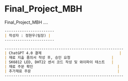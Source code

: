 # Final_Project_MBH
Final_Project_MBH ....

```markdown
-----------------------
| 작성자 : 정현우(팀장) |
-----------------------
```

```markdown
-------------------------------------------------------
| ChatGPT 4.0 결제                                    |
| 재료 지출 품의서 작성 후, 승인 요청                   |
| SK6812 LED, DHT22 센서 코드 작성 및 와이파이 테스트   |
| 재료 주문 확인                                       |
| 추가재료 주문                                        |
-------------------------------------------------------
```

